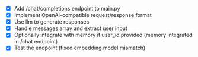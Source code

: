 - [x] Add /chat/completions endpoint to main.py
- [x] Implement OpenAI-compatible request/response format
- [x] Use llm to generate responses
- [x] Handle messages array and extract user input
- [x] Optionally integrate with memory if user_id provided (memory integrated in /chat endpoint)
- [x] Test the endpoint (fixed embedding model mismatch)
